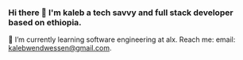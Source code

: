 ### Hi there 👋 I'm kaleb a tech savvy and full stack developer based on ethiopia.
🌱 I’m currently learning software engineering at alx.
Reach me: email: kalebwendwessen@gmail.com.
